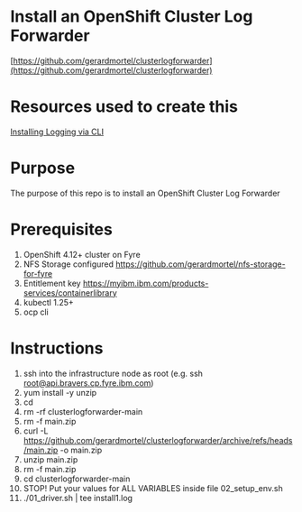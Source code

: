 # Install an OpenShift Cluster Log Forwarder
[https://github.com/gerardmortel/clusterlogforwarder](https://github.com/gerardmortel/clusterlogforwarder)

# Resources used to create this
[Installing Logging via CLI](https://docs.openshift.com/container-platform/4.12/logging/cluster-logging-deploying.html)

# Purpose
The purpose of this repo is to install an OpenShift Cluster Log Forwarder

# Prerequisites
1. OpenShift 4.12+ cluster on Fyre
2. NFS Storage configured https://github.com/gerardmortel/nfs-storage-for-fyre
3. Entitlement key https://myibm.ibm.com/products-services/containerlibrary
4. kubectl 1.25+
5. ocp cli

# Instructions
1. ssh into the infrastructure node as root (e.g. ssh root@api.bravers.cp.fyre.ibm.com)
2. yum install -y unzip
3. cd
4. rm -rf clusterlogforwarder-main
5. rm -f main.zip
6. curl -L https://github.com/gerardmortel/clusterlogforwarder/archive/refs/heads/main.zip -o main.zip
7. unzip main.zip
8. rm -f main.zip
9. cd clusterlogforwarder-main
10. STOP! Put your values for ALL VARIABLES inside file 02_setup_env.sh
11. ./01_driver.sh | tee install1.log